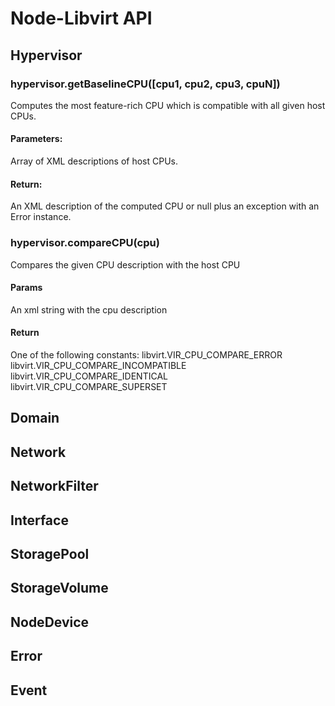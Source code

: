 # Node-Libvirt API

## Hypervisor

### hypervisor.getBaselineCPU([cpu1, cpu2, cpu3, cpuN])
 Computes the most feature-rich CPU which is compatible with all given host CPUs.
#### Parameters:
 Array of XML descriptions of host CPUs.
#### Return:
 An XML description of the computed CPU or null plus an exception with an Error instance.

### hypervisor.compareCPU(cpu)
 Compares the given CPU description with the host CPU
#### Params
 An xml string with the cpu description
#### Return
 One of the following constants:
 libvirt.VIR_CPU_COMPARE_ERROR
 libvirt.VIR_CPU_COMPARE_INCOMPATIBLE
 libvirt.VIR_CPU_COMPARE_IDENTICAL
 libvirt.VIR_CPU_COMPARE_SUPERSET

## Domain
## Network
## NetworkFilter
## Interface
## StoragePool
## StorageVolume
## NodeDevice
## Error
## Event

